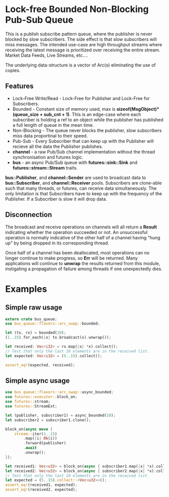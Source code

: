  # Lock-free Bounded Non-Blocking Pub-Sub Queue

 This is a publish subscribe pattern queue, where the publisher is never blocked by
 slow subscribers. The side effect is that slow subscribers will miss messages. The intended
 use-case are high throughput streams where receiving the latest message is prioritized over
 receiving the entire stream. Market Data Feeds, Live Streams, etc....

 The underlying data-structure is a vector of Arc(s) eliminating the use of copies.

## Features
 * Lock-Free Write/Read - Lock-Free for Publisher and Lock-Free for Subscribers.
 * Bounded - Constant size of memory used, max is **sizeof(MsgObject)*(queue_size + sub_cnt + 1)**.
   This is an edge-case where each subscriber is holding a ref to an object while the publisher
   has published a full length of queue in the mean time.
 * Non-Blocking - The queue never blocks the publisher, slow subscribers miss data proportinal to
   their speed.
 * Pub-Sub - Every Subscriber that can keep up with the Publisher will recieve all the data the
   Publisher publishes.
 * **channel** - a raw Pub/Sub channel implementation without the thread synchronisation and futures logic.
 * **bus** - an async Pub/Sub queue with **futures::sink::Sink** and **futures::stream::Stream** traits.

**bus::Publisher**, and **channel::Sender** are used to broadcast data to **bus::Subscriber**, and
**channel::Receiver** pools. Subscribers are clone-able such that many threads, or futures, can receive
data simultaneously. The only limitation is that Subscribers have to keep up with the frequency of the
Publisher. If a Subscriber is slow it will drop data.

## Disconnection

The broadcast and receive operations on channels will all return a **Result**
indicating whether the operation succeeded or not. An unsuccessful operation
is normally indicative of the other half of a channel having "hung up" by
being dropped in its corresponding thread.

Once half of a channel has been deallocated, most operations can no longer
continue to make progress, so **Err** will be returned. Many applications
will continue to **unwrap** the results returned from this module,
instigating a propagation of failure among threads if one unexpectedly dies.


# Examples

## Simple raw usage

```rust
extern crate bus_queue;
use bus_queue::flavors::arc_swap::bounded;

let (tx, rx) = bounded(10);
(1..15).for_each(|x| tx.broadcast(x).unwrap());

let received: Vec<i32> = rx.map(|x| *x).collect();
// Test that only the last 10 elements are in the received list.
let expected: Vec<i32> = (5..15).collect();

assert_eq!(expected, received);
```

## Simple async usage

```rust
use bus_queue::flavors::arc_swap::async_bounded;
use futures::executor::block_on;
use futures::stream;
use futures::StreamExt;

let (publisher, subscriber1) = async_bounded(10);
let subscriber2 = subscriber1.clone();

block_on(async move {
    stream::iter(1..15)
        .map(|i| Ok(i))
        .forward(publisher)
        .await
        .unwrap();
});

let received1: Vec<u32> = block_on(async { subscriber1.map(|x| *x).collect().await });
let received2: Vec<u32> = block_on(async { subscriber2.map(|x| *x).collect().await });
// Test that only the last 10 elements are in the received list.
let expected = (5..15).collect::<Vec<u32>>();
assert_eq!(received1, expected);
assert_eq!(received2, expected);
```
